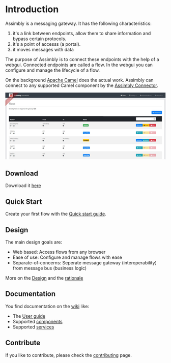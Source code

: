 # Introduction

Assimbly is a messaging gateway. It has the following characteristics:

1. it's a link between endpoints, allow them to share information and bypass certain protocols.
2. it's a point of accesss (a portal).
3. it moves messages with data

The purpose of Assimbly is to connect these endpoints with the help of a webgui. Connected endpoints are called a flow.
In the webgui you can configure and manage the lifecycle of a flow.

On the background [Apache Camel](https://github.com/apache/camel) does the actual work. Assimbly can connect
to any supported Camel component by the [Assimbly Connector](https://github.com/assimbly/connector).

![alt text](src/main/webapp/content/images/assimbly_screenshot.jpg?raw=true 'Flows page')

## Download

Download it [here](https://github.com/assimbly/gateway/releases)

## Quick Start

Create your first flow with the [Quick start guide](https://github.com/assimbly/gateway/wiki/quick-start).

## Design

The main design goals are:

-   Web based: Access flows from any browser
-   Ease of use: Configure and manage flows with ease
-   Separate-of-concerns: Seperate message gateway (interoperability) from message bus (business logic)

More on the [Design](https://github.com/assimbly/gateway/wiki/design) and the [rationale](https://github.com/assimbly/gateway/wiki/Rationale-&-Advantages)

## Documentation

You find documentation on the [wiki](https://github.com/assimbly/gateway/wiki) like:

-   The [User guide](https://github.com/assimbly/gateway/wiki/user-guide)
-   Supported [components](https://github.com/assimbly/gateway/wiki/components)
-   Supported [services](https://github.com/assimbly/gateway/wiki/services)

## Contribute

If you like to contribute, please check the [contributing](https://github.com/assimbly/gateway/blob/master/CONTRIBUTING.md) page.
